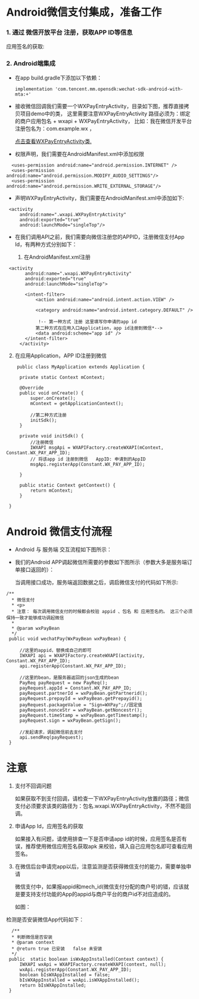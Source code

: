 # Android微信支付集成，准备工作

### 1. 通过 微信开放平台 注册，获取APP ID等信息

   应用签名的获取:

### 2. Android端集成

  - 在app build.gradle下添加以下依赖：
  
        implementation 'com.tencent.mm.opensdk:wechat-sdk-android-with-mta:+'

  - 接收微信回调我们需要一个WXPayEntryActivity，目录如下图，推荐直接拷贝项目demo中的类，
    这里需要注意WXPayEntryActivity 路径必须为：绑定的商户应用包名 + wxapi + WXPayEntryActivity，
    比如：我在微信开发平台注册包名为：com.example.wx ，

    [点击查看WXPayEntryActivity类.](https://github.com/cattcal/PayDemo/blob/master/app/src/main/java/cn/hujw/paydemo/wxapi/WXPayEntryActivity.java)
    
  - 权限声明，我们需要在AndroidManifest.xml中添加权限
  
  ```
    <uses-permission android:name="android.permission.INTERNET" />
    <uses-permission android:name="android.permission.MODIFY_AUDIO_SETTINGS"/>
    <uses-permission android:name="android.permission.WRITE_EXTERNAL_STORAGE"/>
  ```
  - 声明WXPayEntryActivity，我们需要在AndroidManifest.xml中添加如下:

  ```
   <activity
       android:name=".wxapi.WXPayEntryActivity"
       android:exported="true"
       android:launchMode="singleTop"/>
  ```
  
  - 在我们调用API之前，我们需要向微信注册您的APPID，注册微信支付App Id，有两种方式分别如下：
    
    1. 在AndroidManifest.xml注册
    
   ```
    <activity
          android:name=".wxapi.WXPayEntryActivity"
          android:exported="true"
          android:launchMode="singleTop">

          <intent-filter>
              <action android:name="android.intent.action.VIEW" />

              <category android:name="android.intent.category.DEFAULT" />

               !-- 第一种方式 注册 这里填写你申请的app id
              第二种方式在应用入口Application，app id注册到微信*-->
              <data android:scheme="app id" />
          </intent-filter>
        </activity>
   ```
   2. 在应用Application，APP ID注册到微信
   
   ```
       public class MyApplication extends Application {
    
        private static Context mContext;
    
        @Override
        public void onCreate() {
            super.onCreate();
            mContext = getApplicationContext();
    
            //第二种方式注册
            initSdk();
        }
    
        private void initSdk() {
            //注册微信
            IWXAPI msgApi = WXAPIFactory.createWXAPI(mContext, Constant.WX_PAY_APP_ID);
            // 将该app id 注册到微信   AppID: 申请到的AppID
            msgApi.registerApp(Constant.WX_PAY_APP_ID);
    
        }
    
        public static Context getContext() {
            return mContext;
        }
    
    }
   ```
   
# Android 微信支付流程

  - Android 与 服务端 交互流程如下图所示：
  
  - 我们的Android APP调起微信所需要的参数如下图所示（参数大多是服务端订单接口返回的）：
  
    当调用接口成功，服务端返回数据之后，调启微信支付的代码如下所示:
    
   ```
   /**
     * 微信支付
     * <p>
     * 注意： 每次调用微信支付的时候都会校验 appid 、包名 和 应用签名的。 这三个必须保持一致才能够成功调起微信
     *
     * @param wxPayBean
     */
    public void wechatPay(WxPayBean wxPayBean) {

        //这里的appid，替换成自己的即可
        IWXAPI api = WXAPIFactory.createWXAPI(activity, Constant.WX_PAY_APP_ID);
        api.registerApp(Constant.WX_PAY_APP_ID);

        //这里的bean，是服务器返回的json生成的bean
        PayReq payRequest = new PayReq();
        payRequest.appId = Constant.WX_PAY_APP_ID;
        payRequest.partnerId = wxPayBean.getPartnerid();
        payRequest.prepayId = wxPayBean.getPrepayid();
        payRequest.packageValue = "Sign=WXPay";//固定值
        payRequest.nonceStr = wxPayBean.getNoncestr();
        payRequest.timeStamp = wxPayBean.getTimestamp();
        payRequest.sign = wxPayBean.getSign();

        //发起请求，调起微信前去支付
        api.sendReq(payRequest);
    }
   ```
   
   # 注意
   
   1. 支付不回调问题
      
      如果获取不到支付回调，请检查一下WXPayEntryActivity放置的路径；微信支付必须要求该类的路径为：包名.wxapi.WXPayEntryActivity，不然不能回调。
  
   2. 申请App Id，应用签名的获取
     
      如果接入有问题，请使用排查一下是否申请app id的时候，应用签名是否有误，推荐使用微信应用签名获取apk 来校验，填入自己应用包名即可查看应用签名。
   
   3. 在微信后台申请完app以后，注意监测是否获得微信支付的能力，需要单独申请
   
      微信支付中，如果报appid和mech_id(微信支付分配的商户号)的错，应该就是要支持支付功能的App的appid与商户平台的商户id不对应造成的。
      
      如图：
      
   检测是否安装微信App代码如下：
   
   ```
     /**
     * 判断微信是否安装
     * @param context
     * @return true 已安装   false 未安装
     */
    public  static boolean isWxAppInstalled(Context context) {
        IWXAPI wxApi = WXAPIFactory.createWXAPI(context, null);
        wxApi.registerApp(Constant.WX_PAY_APP_ID);
        boolean bIsWXAppInstalled = false;
        bIsWXAppInstalled = wxApi.isWXAppInstalled();
        return bIsWXAppInstalled;
    }
   ```   